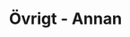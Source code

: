 ---
title: Övrigt - Annan
id: 14
description: ""
image: /img/default.jpg
slug: ovrigt-annan
brandLogo: /img/brand_Default.png
brandUrl: " "
templateKey: category-page

---